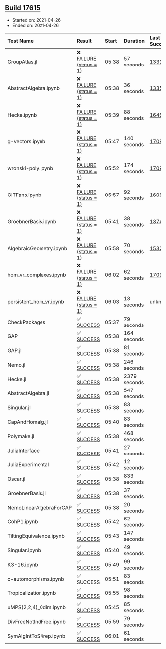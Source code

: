 ## [Build 17615](https://oscarci.mathematik.uni-kl.de/job/oscar/17615/)

* Started on: 2021-04-26
* Ended on: 2021-04-26

| Test Name    | Result | Start | Duration | Last Success | First Failure |
|:-------------|:-------|:------|:---------|:-------------|:--------------|
| GroupAtlas.jl | ❌ [FAILURE (status = 1)](https://oscarci.mathematik.uni-kl.de/job/oscar/17615/artifact/logs/build-17615/GroupAtlas.jl.log) | 05:38 | 57 seconds | [13311](https://oscarci.mathematik.uni-kl.de/job/oscar/13311/) | [13312](https://oscarci.mathematik.uni-kl.de/job/oscar/13312/) |
| AbstractAlgebra.ipynb | ❌ [FAILURE (status = 1)](https://oscarci.mathematik.uni-kl.de/job/oscar/17615/artifact/logs/build-17615/AbstractAlgebra.ipynb.log) | 05:38 | 36 seconds | [13355](https://oscarci.mathematik.uni-kl.de/job/oscar/13355/) | [13356](https://oscarci.mathematik.uni-kl.de/job/oscar/13356/) |
| Hecke.ipynb | ❌ [FAILURE (status = 1)](https://oscarci.mathematik.uni-kl.de/job/oscar/17615/artifact/logs/build-17615/Hecke.ipynb.log) | 05:39 | 88 seconds | [16463](https://oscarci.mathematik.uni-kl.de/job/oscar/16463/) | [16464](https://oscarci.mathematik.uni-kl.de/job/oscar/16464/) |
| g-vectors.ipynb | ❌ [FAILURE (status = 1)](https://oscarci.mathematik.uni-kl.de/job/oscar/17615/artifact/logs/build-17615/g-vectors.ipynb.log) | 05:47 | 140 seconds | [17099](https://oscarci.mathematik.uni-kl.de/job/oscar/17099/) | [17100](https://oscarci.mathematik.uni-kl.de/job/oscar/17100/) |
| wronski-poly.ipynb | ❌ [FAILURE (status = 1)](https://oscarci.mathematik.uni-kl.de/job/oscar/17615/artifact/logs/build-17615/wronski-poly.ipynb.log) | 05:52 | 174 seconds | [17098](https://oscarci.mathematik.uni-kl.de/job/oscar/17098/) | [17099](https://oscarci.mathematik.uni-kl.de/job/oscar/17099/) |
| GITFans.ipynb | ❌ [FAILURE (status = 1)](https://oscarci.mathematik.uni-kl.de/job/oscar/17615/artifact/logs/build-17615/GITFans.ipynb.log) | 05:57 | 92 seconds | [16068](https://oscarci.mathematik.uni-kl.de/job/oscar/16068/) | [16069](https://oscarci.mathematik.uni-kl.de/job/oscar/16069/) |
| GroebnerBasis.ipynb | ❌ [FAILURE (status = 1)](https://oscarci.mathematik.uni-kl.de/job/oscar/17615/artifact/logs/build-17615/GroebnerBasis.ipynb.log) | 05:41 | 38 seconds | [13748](https://oscarci.mathematik.uni-kl.de/job/oscar/13748/) | [13749](https://oscarci.mathematik.uni-kl.de/job/oscar/13749/) |
| AlgebraicGeometry.ipynb | ❌ [FAILURE (status = 1)](https://oscarci.mathematik.uni-kl.de/job/oscar/17615/artifact/logs/build-17615/AlgebraicGeometry.ipynb.log) | 05:58 | 70 seconds | [15322](https://oscarci.mathematik.uni-kl.de/job/oscar/15322/) | [15323](https://oscarci.mathematik.uni-kl.de/job/oscar/15323/) |
| hom_vr_complexes.ipynb | ❌ [FAILURE (status = 1)](https://oscarci.mathematik.uni-kl.de/job/oscar/17615/artifact/logs/build-17615/hom_vr_complexes.ipynb.log) | 06:02 | 62 seconds | [17099](https://oscarci.mathematik.uni-kl.de/job/oscar/17099/) | [17100](https://oscarci.mathematik.uni-kl.de/job/oscar/17100/) |
| persistent_hom_vr.ipynb | ❌ [FAILURE (status = 1)](https://oscarci.mathematik.uni-kl.de/job/oscar/17615/artifact/logs/build-17615/persistent_hom_vr.ipynb.log) | 06:03 | 13 seconds | unknown | unknown |
| CheckPackages | ✅ [SUCCESS](https://oscarci.mathematik.uni-kl.de/job/oscar/17615/artifact/logs/build-17615/CheckPackages.log) | 05:37 | 79 seconds |  |  |
| GAP | ✅ [SUCCESS](https://oscarci.mathematik.uni-kl.de/job/oscar/17615/artifact/logs/build-17615/GAP.log) | 05:38 | 164 seconds |  |  |
| GAP.jl | ✅ [SUCCESS](https://oscarci.mathematik.uni-kl.de/job/oscar/17615/artifact/logs/build-17615/GAP.jl.log) | 05:38 | 81 seconds |  |  |
| Nemo.jl | ✅ [SUCCESS](https://oscarci.mathematik.uni-kl.de/job/oscar/17615/artifact/logs/build-17615/Nemo.jl.log) | 05:38 | 246 seconds |  |  |
| Hecke.jl | ✅ [SUCCESS](https://oscarci.mathematik.uni-kl.de/job/oscar/17615/artifact/logs/build-17615/Hecke.jl.log) | 05:38 | 2379 seconds |  |  |
| AbstractAlgebra.jl | ✅ [SUCCESS](https://oscarci.mathematik.uni-kl.de/job/oscar/17615/artifact/logs/build-17615/AbstractAlgebra.jl.log) | 05:38 | 547 seconds |  |  |
| Singular.jl | ✅ [SUCCESS](https://oscarci.mathematik.uni-kl.de/job/oscar/17615/artifact/logs/build-17615/Singular.jl.log) | 05:38 | 83 seconds |  |  |
| CapAndHomalg.jl | ✅ [SUCCESS](https://oscarci.mathematik.uni-kl.de/job/oscar/17615/artifact/logs/build-17615/CapAndHomalg.jl.log) | 05:40 | 83 seconds |  |  |
| Polymake.jl | ✅ [SUCCESS](https://oscarci.mathematik.uni-kl.de/job/oscar/17615/artifact/logs/build-17615/Polymake.jl.log) | 05:38 | 468 seconds |  |  |
| JuliaInterface | ✅ [SUCCESS](https://oscarci.mathematik.uni-kl.de/job/oscar/17615/artifact/logs/build-17615/JuliaInterface.log) | 05:41 | 27 seconds |  |  |
| JuliaExperimental | ✅ [SUCCESS](https://oscarci.mathematik.uni-kl.de/job/oscar/17615/artifact/logs/build-17615/JuliaExperimental.log) | 05:42 | 12 seconds |  |  |
| Oscar.jl | ✅ [SUCCESS](https://oscarci.mathematik.uni-kl.de/job/oscar/17615/artifact/logs/build-17615/Oscar.jl.log) | 05:38 | 833 seconds |  |  |
| GroebnerBasis.jl | ✅ [SUCCESS](https://oscarci.mathematik.uni-kl.de/job/oscar/17615/artifact/logs/build-17615/GroebnerBasis.jl.log) | 05:38 | 37 seconds |  |  |
| NemoLinearAlgebraForCAP | ✅ [SUCCESS](https://oscarci.mathematik.uni-kl.de/job/oscar/17615/artifact/logs/build-17615/NemoLinearAlgebraForCAP.log) | 05:38 | 20 seconds |  |  |
| CohP1.ipynb | ✅ [SUCCESS](https://oscarci.mathematik.uni-kl.de/job/oscar/17615/artifact/logs/build-17615/CohP1.ipynb.log) | 05:42 | 62 seconds |  |  |
| TiltingEquivalence.ipynb | ✅ [SUCCESS](https://oscarci.mathematik.uni-kl.de/job/oscar/17615/artifact/logs/build-17615/TiltingEquivalence.ipynb.log) | 05:43 | 147 seconds |  |  |
| Singular.ipynb | ✅ [SUCCESS](https://oscarci.mathematik.uni-kl.de/job/oscar/17615/artifact/logs/build-17615/Singular.ipynb.log) | 05:40 | 49 seconds |  |  |
| K3-16.ipynb | ✅ [SUCCESS](https://oscarci.mathematik.uni-kl.de/job/oscar/17615/artifact/logs/build-17615/K3-16.ipynb.log) | 05:49 | 99 seconds |  |  |
| c-automorphisms.ipynb | ✅ [SUCCESS](https://oscarci.mathematik.uni-kl.de/job/oscar/17615/artifact/logs/build-17615/c-automorphisms.ipynb.log) | 05:51 | 83 seconds |  |  |
| Tropicalization.ipynb | ✅ [SUCCESS](https://oscarci.mathematik.uni-kl.de/job/oscar/17615/artifact/logs/build-17615/Tropicalization.ipynb.log) | 05:55 | 98 seconds |  |  |
| uMPS(2,2,4)_0dim.ipynb | ✅ [SUCCESS](https://oscarci.mathematik.uni-kl.de/job/oscar/17615/artifact/logs/build-17615/uMPS-2-2-4-_0dim.ipynb.log) | 05:45 | 85 seconds |  |  |
| DivFreeNotIndFree.ipynb | ✅ [SUCCESS](https://oscarci.mathematik.uni-kl.de/job/oscar/17615/artifact/logs/build-17615/DivFreeNotIndFree.ipynb.log) | 05:59 | 79 seconds |  |  |
| SymAlgIntToS4rep.ipynb | ✅ [SUCCESS](https://oscarci.mathematik.uni-kl.de/job/oscar/17615/artifact/logs/build-17615/SymAlgIntToS4rep.ipynb.log) | 06:01 | 61 seconds |  |  |
